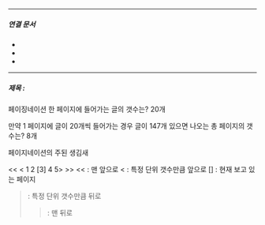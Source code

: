 

----
##### 연결 문서

- 
- 
- 
---

##### 제목 : 

페이징네이션
한 페이지에 들어가는 글의 갯수는?
20개

만약 1 페이지에 글이 20개씩 들어가는 경우
글이 147개 있으면 나오는 총 페이지의 갯수는?
8개

페이지네이션의 주된 생김새

<< < 1 2 [3] 4 5> >>
<< : 맨 앞으로
< : 특정 단위 갯수만큼 앞으로
[] : 현재 보고 있는 페이지
> : 특정 단위 갯수만큼 뒤로
>> : 맨 뒤로